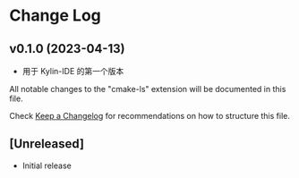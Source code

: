 # Change Log

## v0.1.0 (2023-04-13)

* 用于 Kylin-IDE 的第一个版本

All notable changes to the "cmake-ls" extension will be documented in this file.

Check [Keep a Changelog](http://keepachangelog.com/) for recommendations on how to structure this file.

## [Unreleased]

- Initial release